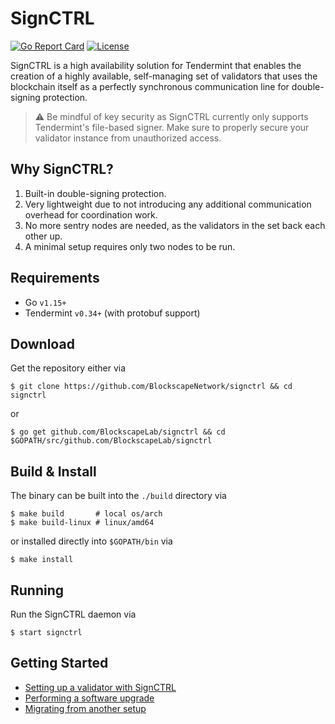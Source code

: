 # SignCTRL

[![Go Report Card](https://goreportcard.com/badge/github.com/blockscapenetwork/signctrl)](https://goreportcard.com/report/github.com/blockscapenetwork/signctrl)
[![License](https://img.shields.io/github/license/cosmos/cosmos-sdk.svg)](https://github.com/cosmos/cosmos-sdk/blob/master/LICENSE)

SignCTRL is a high availability solution for Tendermint that enables the creation of a highly available, self-managing set of validators that uses the blockchain itself as a perfectly synchronous communication line for double-signing protection.

> :warning: Be mindful of key security as SignCTRL currently only supports Tendermint's file-based signer. Make sure to properly secure your validator instance from unauthorized access.

## Why SignCTRL?

1) Built-in double-signing protection.
2) Very lightweight due to not introducing any additional communication overhead for coordination work.
3) No more sentry nodes are needed, as the validators in the set back each other up.
4) A minimal setup requires only two nodes to be run.

## Requirements

* Go `v1.15+`
* Tendermint `v0.34+` (with protobuf support)

## Download

Get the repository either via

```shell
$ git clone https://github.com/BlockscapeNetwork/signctrl && cd signctrl
```

or

```shell
$ go get github.com/BlockscapeLab/signctrl && cd $GOPATH/src/github.com/BlockscapeLab/signctrl
```

## Build & Install

The binary can be built into the `./build` directory via

```shell
$ make build       # local os/arch
$ make build-linux # linux/amd64
```

or installed directly into `$GOPATH/bin` via

```shell
$ make install
```

## Running

Run the SignCTRL daemon via

```shell
$ start signctrl
```

## Getting Started

* [Setting up a validator with SignCTRL](../signctrl/docs/guides/setup.md)
* [Performing a software upgrade](../signctrl/docs/guides/upgrade.md)
* [Migrating from another setup](../signctrl/docs/guides/migration.md)